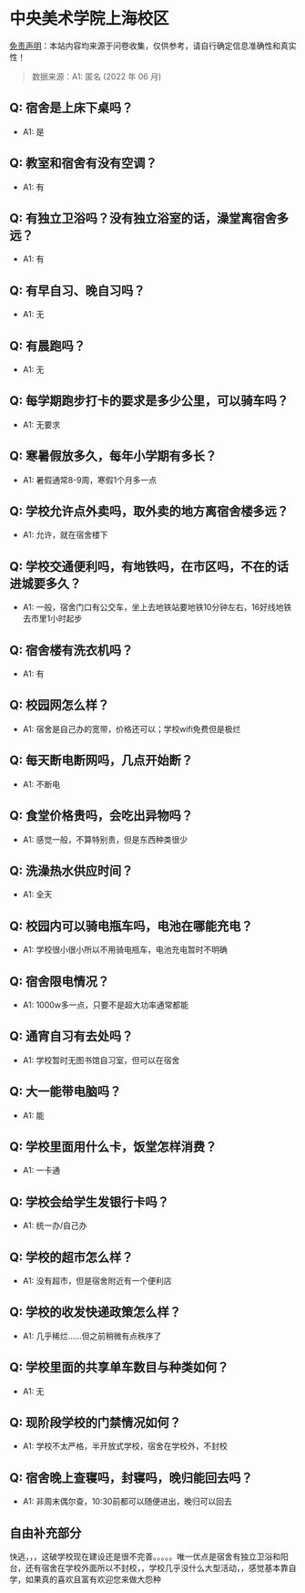 # 中央美术学院上海校区

[免责声明](https://colleges.chat/#_3)：本站内容均来源于问卷收集，仅供参考，请自行确定信息准确性和真实性！

> 数据来源：A1: 匿名 (2022 年 06 月)

## Q: 宿舍是上床下桌吗？

- A1: 是

## Q: 教室和宿舍有没有空调？

- A1: 有

## Q: 有独立卫浴吗？没有独立浴室的话，澡堂离宿舍多远？

- A1: 有

## Q: 有早自习、晚自习吗？

- A1: 无

## Q: 有晨跑吗？

- A1: 无

## Q: 每学期跑步打卡的要求是多少公里，可以骑车吗？

- A1: 无要求

## Q: 寒暑假放多久，每年小学期有多长？

- A1: 暑假通常8-9周，寒假1个月多一点

## Q: 学校允许点外卖吗，取外卖的地方离宿舍楼多远？

- A1: 允许，就在宿舍楼下

## Q: 学校交通便利吗，有地铁吗，在市区吗，不在的话进城要多久？

- A1: 一般，宿舍门口有公交车，坐上去地铁站要地铁10分钟左右，16好线地铁去市里1小时起步

## Q: 宿舍楼有洗衣机吗？

- A1: 有

## Q: 校园网怎么样？

- A1: 宿舍是自己办的宽带，价格还可以；学校wifi免费但是极烂

## Q: 每天断电断网吗，几点开始断？

- A1: 不断电

## Q: 食堂价格贵吗，会吃出异物吗？

- A1: 感觉一般，不算特别贵，但是东西种类很少

## Q: 洗澡热水供应时间？

- A1: 全天

## Q: 校园内可以骑电瓶车吗，电池在哪能充电？

- A1: 学校很小很小所以不用骑电瓶车，电池充电暂时不明确

## Q: 宿舍限电情况？

- A1: 1000w多一点，只要不是超大功率通常都能

## Q: 通宵自习有去处吗？

- A1: 学校暂时无图书馆自习室，但可以在宿舍

## Q: 大一能带电脑吗？

- A1: 能

## Q: 学校里面用什么卡，饭堂怎样消费？

- A1: 一卡通

## Q: 学校会给学生发银行卡吗？

- A1: 统一办/自己办

## Q: 学校的超市怎么样？

- A1: 没有超市，但是宿舍附近有一个便利店

## Q: 学校的收发快递政策怎么样？

- A1: 几乎稀烂……但之前稍微有点秩序了

## Q: 学校里面的共享单车数目与种类如何？

- A1: 无

## Q: 现阶段学校的门禁情况如何？

- A1: 学校不太严格，半开放式学校，宿舍在学校外，不封校

## Q: 宿舍晚上查寝吗，封寝吗，晚归能回去吗？

- A1: 非周末偶尔查，10:30前都可以随便进出，晚归可以回去

## 自由补充部分

快逃，，，这破学校现在建设还是很不完善。。。。。唯一优点是宿舍有独立卫浴和阳台，还有宿舍在学校外面所以不封校，，学校几乎没什么大型活动，，感觉基本靠自学，如果真的喜欢且富有欢迎您来做大怨种